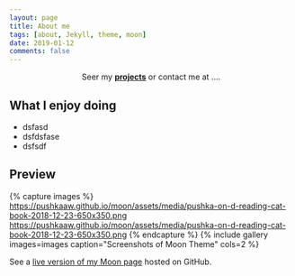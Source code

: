 ```yaml
---
layout: page
title: About me
tags: [about, Jekyll, theme, moon]
date: 2019-01-12
comments: false
---
```

    
<center>Seer my <a href="https://pushkaaw.github.io/moon/projects/"><b>projects</b></a> or contact me at ....</center>

## What I enjoy doing
* dsfasd
* dsfdsfase
* dsfsdf

## Preview

{% capture images %}
    https://pushkaaw.github.io/moon/assets/media/pushka-on-d-reading-cat-book-2018-12-23-650x350.png
    https://pushkaaw.github.io/moon/assets/media/pushka-on-d-reading-cat-book-2018-12-23-650x350.png
{% endcapture %}
{% include gallery images=images caption="Screenshots of Moon Theme" cols=2 %}

See a [live version of my Moon page](http://pushkaaw.github.io/moon) hosted on GitHub.
